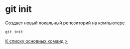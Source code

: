 # git init

Создает новый локальный репозиторий на компьютере

```
git init
```

[К списку основных команд](general_operations.md) [>](git_clone.md)